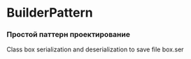 # BuilderPattern
<h3> Простой паттерн проектирование </h3>
Class box serialization and deserialization to save file box.ser
